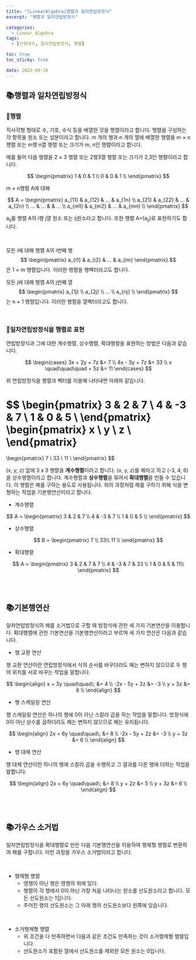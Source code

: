 ```yaml
---
title: "[LinearAlgebra]행렬과 일차연립방정식"
excerpt: "행렬과 일차연립방정식"

categories:
  - Linear_Algebra
tags:
  - [선형대수, 일차연립방정식, 행렬]

toc: true
toc_sticky: true

date: 2023-09-10
---
```


## 📚행렬과 일차연립방정식
### 📄행렬
직사각형 형태로 수, 기호, 수식 등을 배열한 것을 행렬이라고 합니다. 행렬을 구성하는 각 항목을 원소 또는 성분이라고 합니다. m 개의 행과 n 개의 열에 배열한 행렬을 m × n 행렬 또는 m행 n열 행렬 또는 크기가 m, n인 행렬이라고 합니다.

예를 들어 다음 행렬을 2 × 3 행렬 또는 2행3열 행렬 또는 크기가 2,3인 행렬이라고 합니다.

$$ 
\begin{pmatrix}
1 & 0 & 1 \\ 
0 & 0 & 1 \\
\end{pmatrix} 
$$

m × n행렬 A에 대해

$$ 
A = \begin{pmatrix}
a_{11} & a_{12} & ... & a_{1n} \\ 
a_{21} & a_{22} & ... & a_{2n} \\
... & ... &  & ... \\
a_{m1} & a_{m2} & ... & a_{mn} \\
\end{pmatrix}
$$

a<sub>ij</sub>를 행렬 A의 i행 j열 원소 또는 ij원소라고 합니다. 또한 행렬 A=(a<sub>ij</sub>)로 표현하기도 합니다.

<br>

모든 i에 대해 행렬 A의 i번째 행 $$ \begin{pmatrix} a_{i1} & a_{i2} & ... & a_{im} \end{pmatrix} $$ 은 1 × m 행렬입니다. 이러한 행렬을 행벡터라고도 합니다.

모든 j에 대해 행렬 A의 j번째 열 $$ \begin{pmatrix} a_{1j} \\ a_{2j} \\ ... \\ a_{nj} \\ \end{pmatrix} $$ 는 n × 1 행렬입니다. 이러한 행렬을 열벡터라고도 합니다.

<br>

### 📄일차연립방정식을 행렬로 표현
연립방정식과 그에 대한 계수행렬, 상수행렬, 확대행렬을 표현하는 방법은 다음과 같습니다.

$$
\begin{cases}
3x + 2y + 7z &= 7 \\
4x - 3y + 7z &= 33 \\
x \quad\quad\quad + 5z &= 11
\end{cases}
$$

위 연립방정식을 행렬과 벡터를 이용해 나타내면 아래와 같습니다.

$$
\begin{pmatrix}
3 & 2 & 7 \\ 
4 & -3 & 7 \\
1 & 0 & 5 \\
\end{pmatrix}
\begin{pmatrix}
x \\ 
y \\
z \\
\end{pmatrix}
=
\begin{pmatrix}
7 \\ 
33 \\
11 \\
\end{pmatrix}
$$

(x, y, z) 앞에 3 x 3 행렬을 **계수행렬**이라고 합니다. (x, y, z)를 해라고 하고 (-3, 4, 6)을 상수행렬이라고 합니다. 계수행렬과 **상수행렬**을 묶어서 **확대행렬**을 만들 수 있습니다. 이 행렬은 해를 구하는 용도로 사용됩니다. 위의 과정처럼 해를 구하기 위해 식을 변형하는 작업을 기본행연산이라고 합니다.

* 계수행렬

$$ 
A = \begin{pmatrix}
3 & 2 & 7 \\ 
4 & -3 & 7 \\
1 & 0 & 5 \\
\end{pmatrix}
$$

* 상수행렬

$$ 
B = \begin{pmatrix}
7 \\ 
33\\
11 \\
\end{pmatrix}
$$

* 확대행렬

$$ 
A = \begin{pmatrix}
3 & 2 & 7 & 7 \\ 
4 & -3 & 7 & 33 \\
1 & 0 & 5 & 11\\
\end{pmatrix}
$$

<br><br>

## 📚기본행연산
일차연립방정식의 해를 소거법으로 구할 때 방정식에 관한 세 가지 기본연산을 이용합니다. 확대행렬에 관한 기본연산을 기본행연산이라고 부르며 세 가지 연산은 다음과 같습니다.

* 행 교환 연산

행 교환 연산이란 연립방정식에서 식의 순서를 바꾸더라도 해는 변하지 않으므로 두 행의 위치를 서로 바꾸는 작업을 말합니다.

$$
\begin{align}
x + 3y \quad\quad\; &= 4 \\
-2x - 5y + 2z &= -3 \\
y + 3z &= 6 \\
\end{align}
$$

* 행 스케일링 연산

행 스케일링 연산은 하나의 행에 0이 아닌 스칼라 곱을 하는 작업을 말합니다. 방정식에 0이 아닌 상수를 곱하더라도 해는 변하지 않으므로 해는 유지됩니다.

$$
\begin{align}
2x + 6y \quad\quad\; &= 8 \\
-2x - 5y + 2z &= -3 \\
y + 3z &= 6 \\
\end{align}
$$

* 행 대체 연산

행 대체 연산이란 하나의 행에 스칼라 곱을 수행하고 그 결과를 다른 행에 더하는 작업을 말합니다.

$$
\begin{align}
2x + 6y \quad\quad\; &= 8 \\
y + 2z &= 5 \\
y + 3z &= 6 \\
\end{align}
$$

<br><br>

## 📚가우스 소거법
일차연립방정식을 확대행렬로 만든 다음 기본행연산을 이용하여 행제형 행렬로 변환하여 해를 구합니다. 이런 과정을 가우스 소거법이라고 합니다.

<br>

* 행제형 행렬
  - 영행이 아닌 행은 영행의 위에 있다.
  - 행렬의 각 행에서 0이 아닌 가장 처음 나타나는 원소를 선도원소라고 합니다. 모든 선도원소는 1입니다.
  - 주어진 행의 선도원소는 그 아래 행의 선도원소보다 왼쪽에 있습니다.

<br>

* 소거행제형 행렬
  - 위 조건을 다 만족하면서 다음과 같은 조건도 만족하는 것이 소거행제형 행렬입니다.
  - 선도원소가 포함된 열에서 선도원소를 제외한 모든 원소는 0입니다.

<br><br>
